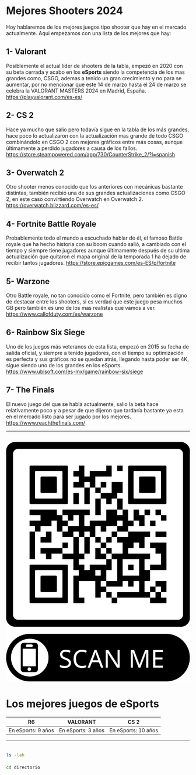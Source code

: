 # Mejores Shooters 2024
Hoy hablaremos de los mejores juegos tipo shooter que hay en el mercado actualmente.
Aqui empezamos con una lista de los mejores que hay:
## **1- Valorant**


Posiblemente el actual líder de shooters de la tabla, empezó en 2020 con su beta cerrada y acabo en los **eSports** siendo la competencia de los mas grandes como, CSGO, ademas a tenido un gran crecimiento y no para se aumentar, por no mencionar que este 14 de marzo hasta el 24 de marzo se celebra la VALORANT MASTERS 2024 en Madrid, España.
https://playvalorant.com/es-es/

## **2- CS 2**
Hace ya mucho que salio pero todavía sigue en la tabla de los más grandes, hace poco lo actualizaron con la actualización mas grande de todo CSGO combinándolo en CSGO 2 con mejores gráficos entre más cosas, aunque últimamente a perdido jugadores a causa de los fallos.
https://store.steampowered.com/app/730/CounterStrike_2/?l=spanish


## 3- Overwatch 2
Otro shooter menos conocido que los anteriores con mecánicas bastante distintas, también recibió una de sus grandes actualizaciones como CSGO 2, en este caso convirtiendo Overwatch en Overwatch 2.
https://overwatch.blizzard.com/es-es/


## **4- Fortnite Battle Royale**
Probablemente todo el mundo a escuchado hablar de él, el famoso Battle royale que ha hecho historia con su boom cuando salió, a cambiado con el tiempo y siempre tiene jugadores aunque últimamente después de su ultima actualización que quitaron el mapa original de la temporada 1 ha dejado de recibir tantos jugadores.
https://store.epicgames.com/es-ES/p/fortnite
## **5- Warzone**
Otro Battle royale, no tan conocido como el Fortnite, pero también es digno de destacar entre los shooters, si es verdad que este juego pesa muchos GB pero también es uno de los mas realistas que vamos a ver.
https://www.callofduty.com/es/warzone


## 6- Rainbow Six Siege
Uno de los juegos más veteranos de esta lista, empezó en 2015 su fecha de salida oficial, y siempre a tenido jugadores, con el tiempo su optimización es perfecta y sus gráficos no se quedan atrás, llegando hasta poder ser 4K, sigue siendo uno de los grandes en los eSports.
https://www.ubisoft.com/es-mx/game/rainbow-six/siege


## **7- The Finals**
El nuevo juego del que se habla actualmente, salio la beta hace relativamente poco y a pesar de que dijeron que tardaría bastante ya esta en el mercado listo para ser jugado por los mejores.
https://www.reachthefinals.com/

---
**![Alt text](qr-proyecto.jpg "Shooters")**
---

# Los mejores juegos de eSports
|R6|VALORANT|CS 2|
|--|--|--|
|En eSports: 9 años | En eSports: 3 años|En eSports: 10 años|
---
```bash

ls -lah

cd directorio

```
